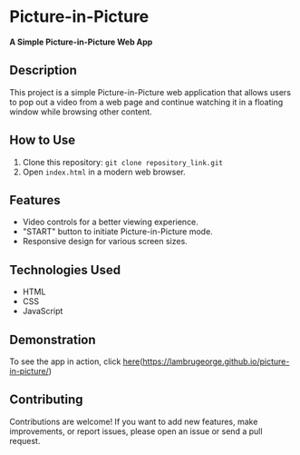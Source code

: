 
# Picture-in-Picture

**A Simple Picture-in-Picture Web App**

## Description

This project is a simple Picture-in-Picture web application that allows users to pop out a video from a web page and continue watching it in a floating window while browsing other content.

## How to Use

1. Clone this repository: `git clone repository_link.git`
2. Open `index.html` in a modern web browser.

## Features

- Video controls for a better viewing experience.
- "START" button to initiate Picture-in-Picture mode.
- Responsive design for various screen sizes.

## Technologies Used

- HTML
- CSS
- JavaScript

## Demonstration

To see the app in action, click [here](#)(https://lambrugeorge.github.io/picture-in-picture/)

## Contributing

Contributions are welcome! If you want to add new features, make improvements, or report issues, please open an issue or send a pull request.
